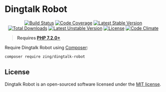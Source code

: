 # Dingtalk Robot
<p align="center">
<a href="https://github.com/zingimmick/dingtalk-robot/actions"><img src="https://github.com/zingimmick/dingtalk-robot/workflows/tests/badge.svg" alt="Build Status"></a>
<a href="https://codecov.io/gh/zingimmick/dingtalk-robot"><img src="https://codecov.io/gh/zingimmick/dingtalk-robot/branch/master/graph/badge.svg" alt="Code Coverage" /></a>
<a href="https://packagist.org/packages/zing/dingtalk-robot"><img src="https://poser.pugx.org/zing/dingtalk-robot/v/stable.svg" alt="Latest Stable Version"></a>
<a href="https://packagist.org/packages/zing/dingtalk-robot"><img src="https://poser.pugx.org/zing/dingtalk-robot/downloads" alt="Total Downloads"></a>
<a href="https://packagist.org/packages/zing/dingtalk-robot"><img src="https://poser.pugx.org/zing/dingtalk-robot/v/unstable.svg" alt="Latest Unstable Version"></a>
<a href="https://packagist.org/packages/zing/dingtalk-robot"><img src="https://poser.pugx.org/zing/dingtalk-robot/license" alt="License"></a>
<a href="https://codeclimate.com/github/zingimmick/dingtalk-robot/maintainability"><img src="https://api.codeclimate.com/v1/badges/1e97924fa1f2241f5a77/maintainability" alt="Code Climate" /></a>
</p>

> **Requires [PHP 7.2.0+](https://php.net/releases/)**

Require Dingtalk Robot using [Composer](https://getcomposer.org):

```bash
composer require zing/dingtalk-robot
```

## License

Dingtalk Robot is an open-sourced software licensed under the [MIT license](LICENSE).
